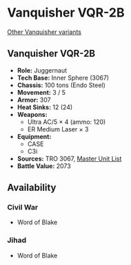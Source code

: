 # Vanquisher VQR-2B

[Other Vanquisher variants](../vanquisher.md)

## Vanquisher VQR-2B
- **Role:** Juggernaut
- **Tech Base:** Inner Sphere (3067)
- **Chassis:** 100 tons (Endo Steel)
- **Movement:** 3 / 5
- **Armor:** 307
- **Heat Sinks:** 12 (24)
- **Weapons:**
  - Ultra AC/5 × 4 (ammo: 120)
  - ER Medium Laser × 3
- **Equipment:**
  - CASE
  - C3i
- **Sources:** TRO 3067, [Master Unit List](http://masterunitlist.info/Unit/Details/5339/vanquisher-vqr-2b)
- **Battle Value:** 2073

## Availability

### Civil War
- Word of Blake

### Jihad
- Word of Blake

